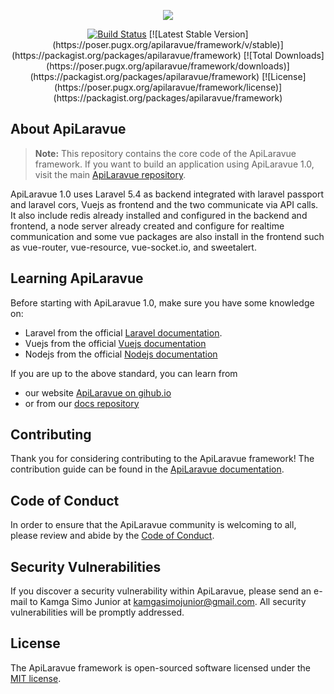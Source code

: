 <p align="center"><a href="https://apilaravue.github.io" target="_blank"><img src="https://apilaravue.github.io/apilaravue-slogan.png"></a></p>

<p align="center">
<a href="https://travis-ci.org/apilaravue/framework"><img src="https://travis-ci.org/apilaravue/framework.svg" alt="Build Status"></a>
[![Latest Stable Version](https://poser.pugx.org/apilaravue/framework/v/stable)](https://packagist.org/packages/apilaravue/framework)
[![Total Downloads](https://poser.pugx.org/apilaravue/framework/downloads)](https://packagist.org/packages/apilaravue/framework)
[![License](https://poser.pugx.org/apilaravue/framework/license)](https://packagist.org/packages/apilaravue/framework)
</p>

## About ApiLaravue

> **Note:** This repository contains the core code of the ApiLaravue framework. If you want to build an application using ApiLaravue 1.0, visit the main [ApiLaravue repository](https://github.com/apilaravue/apilaravue).

ApiLaravue 1.0 uses Laravel 5.4 as backend integrated with laravel passport and laravel cors, Vuejs as frontend and the two communicate via API calls. It also include redis already installed and configured in the backend and frontend, a node server already created and configure for realtime communication and some vue packages are also install in the frontend such as vue-router, vue-resource, vue-socket.io, and sweetalert.

## Learning ApiLaravue
Before starting with ApiLaravue 1.0, make sure you have some knowledge on:
- Laravel from the official [Laravel documentation](https://laravel.com/docs).
- Vuejs from the official [Vuejs documentation](https://vuejs.org/v2/guide/)
- Nodejs from the official [Nodejs documentation](https://nodejs.org/api/http.html)

If you are up to the above standard, you can learn from
- our website [ApiLaravue on gihub.io](https://apilaravue.github.io/)
- or from our [docs repository](https://github.com/apilaravue/docs)

## Contributing

Thank you for considering contributing to the ApiLaravue framework! The contribution guide can be found in the [ApiLaravue documentation](https://apilaravue.github.io/docs/contributions).

## Code of Conduct

In order to ensure that the ApiLaravue community is welcoming to all, please review and abide by the [Code of Conduct](CODE_OF_CONDUCT.md).

## Security Vulnerabilities

If you discover a security vulnerability within ApiLaravue, please send an e-mail to Kamga Simo Junior at kamgasimojunior@gmail.com. All security vulnerabilities will be promptly addressed.

## License

The ApiLaravue framework is open-sourced software licensed under the [MIT license](http://opensource.org/licenses/MIT).
